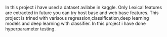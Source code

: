 In this project i have used a dataset avilabe in kaggle.
Only Lexical features are extracted in future you can try host base and web base features.
This project is trined with varisous regression,classification,deep learning models and deep learning with classifier.
In this project i have done hyperparameter testing.
